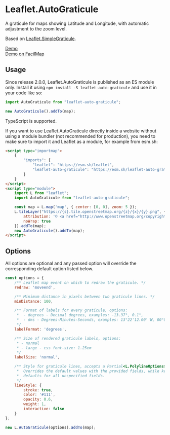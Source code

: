 Leaflet.AutoGraticule
=====================

A graticule for maps showing Latitude and Longitude, with automatic adjustment to the zoom level.

Based on [Leaflet.SimpleGraticule](https://github.com/ablakey/Leaflet.SimpleGraticule).

[Demo](https://esm.sh/leaflet-auto-graticule/example.html)\
[Demo on FacilMap](https://facilmap.org/#3/0.00/0.00/MSfR-grid)

Usage
-----

Since release 2.0.0, Leaflet.AutoGraticule is published as an ES module only. Install it using `npm install -S leaflet-auto-graticule` and use it in your code like so:
```javascript
import AutoGraticule from "leaflet-auto-graticule";

new AutoGraticule().addTo(map);
```

TypeScript is supported.

If you want to use Leaflet.AutoGraticule directly inside a website without using a module bundler (not recommended for production), you need to make sure to import it and Leaflet as a module, for example from esm.sh:

```html
<script type="importmap">
	{
		"imports": {
			"leaflet": "https://esm.sh/leaflet",
			"leaflet-auto-graticule": "https://esm.sh/leaflet-auto-graticule"
		}
	}
</script>
<script type="module">
	import L from "leaflet";
	import AutoGraticule from "leaflet-auto-graticule";

	const map = L.map('map', { center: [0, 0], zoom: 5 });
	L.tileLayer("https://{s}.tile.openstreetmap.org/{z}/{x}/{y}.png", {
		attribution: '© <a href="http://www.openstreetmap.org/copyright" target="_blank">OSM Contributors</a>',
		noWrap: true
	}).addTo(map);
	new AutoGraticule().addTo(map);
</script>
```

## Options
All options are optional and any passed option will override the corresponding default option listed below.
```javascript
const options = {
    /** Leaflet map event on which to redraw the graticule. */
    redraw: 'moveend',

    /** Minimum distance in pixels between two graticule lines. */
    minDistance: 100,

    /** Format of labels for every graticule, options:
     *  - degrees - Decimal degrees, examples: -13.37°, 0.1°,
     *  - dms - Degrees-Minutes-Seconds, examples: 13°22'12.00''W, 00°00'36.00''E
     */
    labelFormat: 'degrees',

    /** Size of rendered graticule labels, options:
     * - normal
     * - large - css font-size: 1.25em
     */
    labelSize: 'normal',

    /** Style for graticule lines, accepts a Partial<L.PolylineOptions> object.
     *  Overrides the default values with the provided fields, while keeping
     *  defaults for all unspecified fields.
     */
    lineStyle: {
        stroke: true,
        color: '#111',
        opacity: 0.6,
        weight: 1,
        interactive: false
    }
};

new L.AutoGraticule(options).addTo(map);
```
